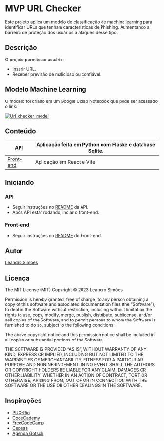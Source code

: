 # MVP URL Checker

Este projeto aplica um modelo de classificação de machine learning para identificar URLs que tenham características de Phishing.
Aumentando a barreira de proteção dos usuários a ataques desse tipo.

## Descrição

O projeto permite ao usuário:
- Inserir URL.
- Receber previsão de malicioso ou confiável.

## Modelo Machine Learning

O modelo foi criado em um Google Colab Notebook que pode ser acessado o link:

[![Url_checker_model](https://colab.research.google.com/assets/colab-badge.svg)](https://colab.research.google.com/drive/1C6tXPPxMf7I6VHd-3AstdjBoAC_Mn6OX?usp=sharing)

## Conteúdo

|[API](./url_checker_API/)|Aplicação feita em Python com Flaske e database Sqlite.|
|-|-|
|[Front-end](./url_checker_front/)|Aplicação em React e Vite|

## Iniciando

### API
- Seguir instruções no [README](./url_checker_API/README.md) da API.
- Após API estar rodando, inciar o front-end.

### Front-end
- Seguir instruções no [README](./url_checker_front/README.md) do Front-end.

## Autor
 
[Leandro Simões](https://github.com/Leandr0SmS)

## Licença

The MIT License (MIT)
Copyright © 2023 Leandro Simões

Permission is hereby granted, free of charge, to any person obtaining a copy of this software and associated documentation files (the “Software”), to deal in the Software without restriction, including without limitation the rights to use, copy, modify, merge, publish, distribute, sublicense, and/or sell copies of the Software, and to permit persons to whom the Software is furnished to do so, subject to the following conditions:

The above copyright notice and this permission notice shall be included in all copies or substantial portions of the Software.

THE SOFTWARE IS PROVIDED “AS IS”, WITHOUT WARRANTY OF ANY KIND, EXPRESS OR IMPLIED, INCLUDING BUT NOT LIMITED TO THE WARRANTIES OF MERCHANTABILITY, FITNESS FOR A PARTICULAR PURPOSE AND NONINFRINGEMENT. IN NO EVENT SHALL THE AUTHORS OR COPYRIGHT HOLDERS BE LIABLE FOR ANY CLAIM, DAMAGES OR OTHER LIABILITY, WHETHER IN AN ACTION OF CONTRACT, TORT OR OTHERWISE, ARISING FROM, OUT OF OR IN CONNECTION WITH THE SOFTWARE OR THE USE OR OTHER DEALINGS IN THE SOFTWARE.

## Inspirações

* [PUC-Rio](https://www.puc-rio.br/index.html)
* [CodeCademy](https://www.codecademy.com/)
* [FreeCodeCamp](https://www.freecodecamp.org/learn/)
* [Cepeas](https://www.cepeas.org/)
* [Agenda Gotsch](https://agendagotsch.com/)

